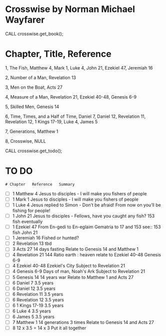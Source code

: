 # Crosswise by Norman Michael Wayfarer

CALL crosswise.get_book();

# Chapter, Title, Reference
1, The Fish, Matthew 4, Mark 1, Luke 4, John 21, Ezekiel 47, Jeremiah 16

2, Number of a Man, Revelation 13

3, Men on the Boat, Acts 27

4, Measure of a Man, Revelation 21, Ezekiel 40-48, Genesis 6-9

5, Skilled Men, Genesis 14

6, Time, Times, and a Half of Time, Daniel 7, Daniel 12, Revelation 11, Revelation 12, 1 Kings 17-19, Luke 4, James 5

7, Generations, Matthew 1

8, Crosswise, NULL

CALL crosswise.get_todo();

# TO DO

	# Chapter	Reference	Summary	
- [ ]	1	Matthew 4	Jesus to disciples - I will make you fishers of people	 
- [ ]	1	Mark 1	Jesus to disciples - I will make you fishers of people	 
- [ ]	1	Luke 4	Jesus replied to Simon - Don’t be afraid! From now on you’ll be fishing for people!	 
- [ ]	1	John 21	Jesus to disciples - Fellows, have you caught any fish?	153 fish eventually
- [ ]	1	Ezekiel 47	From En-gedi to En-eglaim	Gematria to 17 and 153 see:: 153 fish John 21
- [ ]	1	Jeremiah 16	Fished or hunted?	 
- [ ]	2	Revelation 13	tbd	 
- [ ]	3	Acts 27	14 days fasting	Relate to Genesis 14 and Matthew 1
- [ ]	4	Revelation 21	144	Ratio earth : heaven relate to Ezekiel 40-48 Genesis 6-9
- [ ]	4	Ezekiel 40-48	Ezekiel's City	Subject to Revelation 21
- [ ]	4	Genesis 6-9	Days of man, Noah's Ark	Subject to Revelation 21
- [ ]	5	Genesis 14	14 years war	Relate to Matthew 1 and Acts 27
- [ ]	6	Daniel 7	3.5 years	 
- [ ]	6	Daniel 12	3.5 years	 
- [ ]	6	Revelation 11	3.5 years	 
- [ ]	6	Revelation 12	3.5 years	 
- [ ]	6	1 Kings 17-19	3.5 years	 
- [ ]	6	Luke 4	3.5 years	 
- [ ]	6	James 5	3.5 years	 
- [ ]	7	Matthew 1	14 generations 3 times	Relate to Genesis 14 and Acts 27
- [ ]	8	12 x 3.5 = 14 x 3	Put it all together	 
